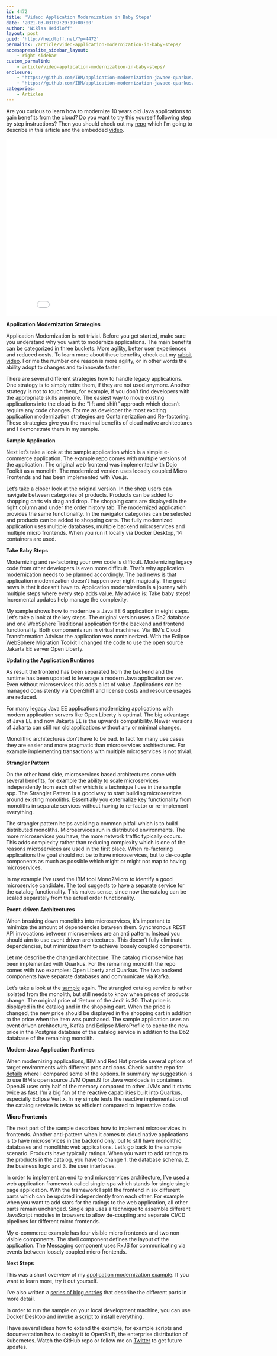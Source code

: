 ```yaml
---
id: 4472
title: 'Video: Application Modernization in Baby Steps'
date: '2021-03-03T09:29:19+00:00'
author: 'Niklas Heidloff'
layout: post
guid: 'http://heidloff.net/?p=4472'
permalink: /article/video-application-modernization-in-baby-steps/
accesspresslite_sidebar_layout:
    - right-sidebar
custom_permalink:
    - article/video-application-modernization-in-baby-steps/
enclosure:
    - "https://github.com/IBM/application-modernization-javaee-quarkus/raw/master/documentation/demos-frontends.mp4\n185\nvideo/mp4\n"
    - "https://github.com/IBM/application-modernization-javaee-quarkus/raw/master/documentation/demo-price-change.mp4\n187\nvideo/mp4\n"
categories:
    - Articles
---
```


Are you curious to learn how to modernize 10 years old Java applications to gain benefits from the cloud? Do you want to try this yourself following step by step instructions? Then you should check out my [repo](https://github.com/IBM/application-modernization-javaee-quarkus) which I’m going to describe in this article and the embedded [video](https://youtu.be/lw95LLqa37g).

<iframe allowfullscreen="" frameborder="0" height="480" src="//www.youtube.com/embed/lw95LLqa37g" width="853"></iframe>

**Application Modernization Strategies**

Application Modernization is not trivial. Before you get started, make sure you understand why you want to modernize applications. The main benefits can be categorized in three buckets. More agility, better user experiences and reduced costs. To learn more about these benefits, check out my [rabbit video](https://youtu.be/pEbRbrN3wAU). For me the number one reason is more agility, or in other words the ability adopt to changes and to innovate faster.

There are several different strategies how to handle legacy applications. One strategy is to simply retire them, if they are not used anymore. Another strategy is not to touch them, for example, if you don’t find developers with the appropriate skills anymore. The easiest way to move existing applications into the cloud is the “lift and shift” approach which doesn’t require any code changes. For me as developer the most exciting application modernization strategies are Containerization and Re-factoring. These strategies give you the maximal benefits of cloud native architectures and I demonstrate them in my sample.

**Sample Application**

Next let’s take a look at the sample application which is a simple e-commerce application. The example repo comes with multiple versions of the application. The original web frontend was implemented with Dojo Toolkit as a monolith. The modernized version uses loosely coupled Micro Frontends and has been implemented with Vue.js.

Let’s take a closer look at the [original version](https://github.com/IBM/application-modernization-javaee-quarkus/raw/master/documentation/demos-frontends.mp4). In the shop users can navigate between categories of products. Products can be added to shopping carts via drag and drop. The shopping carts are displayed in the right column and under the order history tab. The modernized application provides the same functionality. In the navigator categories can be selected and products can be added to shopping carts. The fully modernized application uses multiple databases, multiple backend microservices and multiple micro frontends. When you run it locally via Docker Desktop, 14 containers are used.

**Take Baby Steps**

Modernizing and re-factoring your own code is difficult. Modernizing legacy code from other developers is even more difficult. That’s why application modernization needs to be planned accordingly. The bad news is that application modernization doesn’t happen over night magically. The good news is that it doesn’t have to. Application modernization is a journey with multiple steps where every step adds value. My advice is: Take baby steps! Incremental updates help manage the complexity.

My sample shows how to modernize a Java EE 6 application in eight steps. Let’s take a look at the key steps. The original version uses a Db2 database and one WebSphere Traditional application for the backend and frontend functionality. Both components run in virtual machines. Via IBM’s Cloud Transformation Advisor the application was containerized. With the Eclipse WebSphere Migration Toolkit I changed the code to use the open source Jakarta EE server Open Liberty.

**Updating the Application Runtimes**

As result the frontend has been separated from the backend and the runtime has been updated to leverage a modern Java application server. Even without microservices this adds a lot of value. Applications can be managed consistently via OpenShift and license costs and resource usages are reduced.

For many legacy Java EE applications modernizing applications with modern application servers like Open Liberty is optimal. The big advantage of Java EE and now Jakarta EE is the upwards compatibility. Newer versions of Jakarta can still run old applications without any or minimal changes.

Monolithic architectures don’t have to be bad. In fact for many use cases they are easier and more pragmatic than microservices architectures. For example implementing transactions with multiple microservices is not trivial.

**Strangler Pattern**

On the other hand side, microservices based architectures come with several benefits, for example the ability to scale microservices independently from each other which is a technique I use in the sample app. The Strangler Pattern is a good way to start building microservices around existing monoliths. Essentially you externalize key functionality from monoliths in separate services without having to re-factor or re-implement everything.

The strangler pattern helps avoiding a common pitfall which is to build distributed monoliths. Microservices run in distributed environments. The more microservices you have, the more network traffic typically occurs. This adds complexity rather than reducing complexity which is one of the reasons microservices are used in the first place. When re-factoring applications the goal should not be to have microservices, but to de-couple components as much as possible which might or might not map to having microservices.

In my example I’ve used the IBM tool Mono2Micro to identify a good microservice candidate. The tool suggests to have a separate service for the catalog functionality. This makes sense, since now the catalog can be scaled separately from the actual order functionality.

**Event-driven Architectures**

When breaking down monoliths into microservices, it’s important to minimize the amount of dependencies between them. Synchronous REST API invocations between microservices are an anti pattern. Instead you should aim to use event driven architectures. This doesn’t fully eliminate dependencies, but minimizes them to achieve loosely coupled components.

Let me describe the changed architecture. The catalog microservice has been implemented with Quarkus. For the remaining monolith the repo comes with two examples: Open Liberty and Quarkus. The two backend components have separate databases and communicate via Kafka.

Let’s take a look at the [sample](https://github.com/IBM/application-modernization-javaee-quarkus/raw/master/documentation/demo-price-change.mp4) again. The strangled catalog service is rather isolated from the monolith, but still needs to know when prices of products change. The original price of ‘Return of the Jedi’ is 30. That price is displayed in the catalog and in the shopping cart. When the price is changed, the new price should be displayed in the shopping cart in addition to the price when the item was purchased. The sample application uses an event driven architecture, Kafka and Eclipse MicroProfile to cache the new price in the Postgres database of the catalog service in addition to the Db2 database of the remaining monolith.

**Modern Java Application Runtimes**

When modernizing applications, IBM and Red Hat provide several options of target environments with different pros and cons. Check out the repo for [details](https://github.com/IBM/application-modernization-javaee-quarkus/blob/master/documentation/Performance.md) where I compared some of the options. In summary my suggestion is to use IBM’s open source JVM OpenJ9 for Java workloads in containers. OpenJ9 uses only half of the memory compared to other JVMs and it starts twice as fast. I’m a big fan of the reactive capabilities built into Quarkus, especially Eclipse Vert.x. In my simple tests the reactive implementation of the catalog service is twice as efficient compared to imperative code.

**Micro Frontends**

The next part of the sample describes how to implement microservices in frontends. Another anti-pattern when it comes to cloud native applications is to have microservices in the backend only, but to still have monolithic databases and monolithic web applications. Let’s go back to the sample scenario. Products have typically ratings. When you want to add ratings to the products in the catalog, you have to change 1. the database schema, 2. the business logic and 3. the user interfaces.

In order to implement an end to end microservices architecture, I’ve used a web application framework called single-spa which stands for single single page application. With the framework I split the frontend in six different parts which can be updated independently from each other. For example when you want to add stars for the ratings to the web application, all other parts remain unchanged. Single spa uses a technique to assemble different JavaScript modules in browsers to allow de-coupling and separate CI/CD pipelines for different micro frontends.

My e-commerce example has four visible micro frontends and two non visible components. The shell component defines the layout of the application. The Messaging component uses RxJS for communicating via events between loosely coupled micro frontends.

**Next Steps**

This was a short overview of my [application modernization example](https://github.com/IBM/application-modernization-javaee-quarkus). If you want to learn more, try it out yourself.

I’ve also written a [series of blog entries](https://github.com/IBM/application-modernization-javaee-quarkus#documentation) that describe the different parts in more detail.

In order to run the sample on your local development machine, you can use Docker Desktop and invoke a [script](https://github.com/IBM/application-modernization-javaee-quarkus#tldr) to install everything.

I have several ideas how to extend the example, for example scripts and documentation how to deploy it to OpenShift, the enterprise distribution of Kubernetes. Watch the GitHub repo or follow me on [Twitter](https://twitter.com/nheidloff) to get future updates.